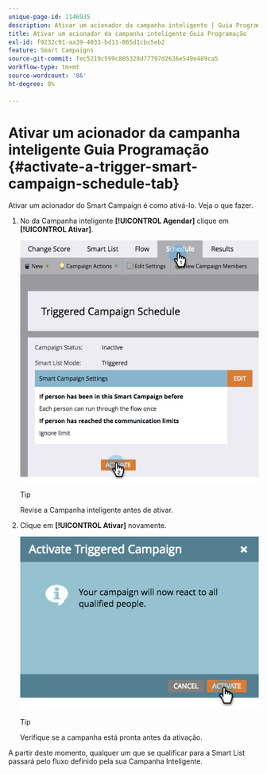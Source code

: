 ```yaml
---
unique-page-id: 1146935
description: Ativar um acionador da campanha inteligente | Guia Programação - Documentação do Marketo - Documentação do produto
title: Ativar um acionador da campanha inteligente Guia Programação
exl-id: f9232c91-aa39-4033-bd11-865d1cbc5eb2
feature: Smart Campaigns
source-git-commit: fec5219c599c805328d77797d2636e549e489ca5
workflow-type: tm+mt
source-wordcount: '86'
ht-degree: 0%

---
```


# Ativar um acionador da campanha inteligente Guia Programação {#activate-a-trigger-smart-campaign-schedule-tab}

Ativar um acionador do Smart Campaign é como ativá-lo. Veja o que fazer.

1. No da Campanha inteligente **[!UICONTROL Agendar]** clique em **[!UICONTROL Ativar]**.

   ![](assets/activate-a-trigger-smart-campaign-schedule-tab-1.png)

   >[!TIP]
   >
   >Revise a Campanha inteligente antes de ativar.

1. Clique em **[!UICONTROL Ativar]** novamente.

   ![](assets/activate-a-trigger-smart-campaign-schedule-tab-2.png)

   >[!TIP]
   >
   >Verifique se a campanha está pronta antes da ativação.

A partir deste momento, qualquer um que se qualificar para a Smart List passará pelo fluxo definido pela sua Campanha Inteligente.
